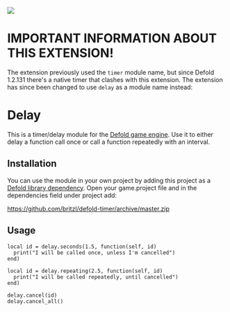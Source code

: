 ![](logo.png)

# IMPORTANT INFORMATION ABOUT THIS EXTENSION!
The extension previously used the `timer` module name, but since Defold 1.2.131 there's a native timer that clashes with this extension. The extension has since been changed to use `delay` as a module name instead:

# Delay
This is a timer/delay module for the [Defold game engine](http://www.defold.com). Use it to either delay a function call once or call a function repeatedly with an interval.

## Installation
You can use the module in your own project by adding this project as a [Defold library dependency](http://www.defold.com/manuals/libraries/). Open your game.project file and in the dependencies field under project add:

https://github.com/britzl/defold-timer/archive/master.zip

## Usage

    local id = delay.seconds(1.5, function(self, id)
      print("I will be called once, unless I'm cancelled")
    end)

    local id = delay.repeating(2.5, function(self, id)
      print("I will be called repeatedly, until cancelled")
    end)

    delay.cancel(id)
    delay.cancel_all()
